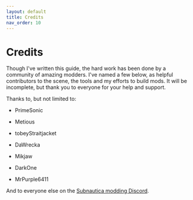 ```yaml
---
layout: default
title: Credits
nav_order: 10
---
```


# Credits

Though I've written this guide, the hard work has been done by a community of amazing modders. I've named a few below, as helpful contributors to the scene, the tools and my efforts to build mods. It will be incomplete, but thank you to everyone for your help and support.

Thanks to, but not limited to:

-   PrimeSonic

-   Metious

-   tobeyStraitjacket

-   DaWrecka

-   Mikjaw

-   DarkOne

-   MrPurple6411

And to everyone else on the [Subnautica modding Discord](https://discord.gg/srQXTPKA).

